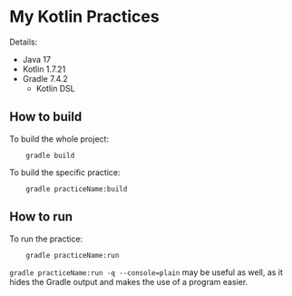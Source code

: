 # My Kotlin Practices

Details:
- Java 17
- Kotlin 1.7.21
- Gradle 7.4.2
  - Kotlin DSL

## How to build

To build the whole project:
```
    gradle build
```
To build the specific practice:
```
    gradle practiceName:build
```

## How to run

To run the practice:
```
    gradle practiceName:run
```
`gradle practiceName:run -q --console=plain` may be useful as well, as it hides the Gradle output and makes the use of a program easier.